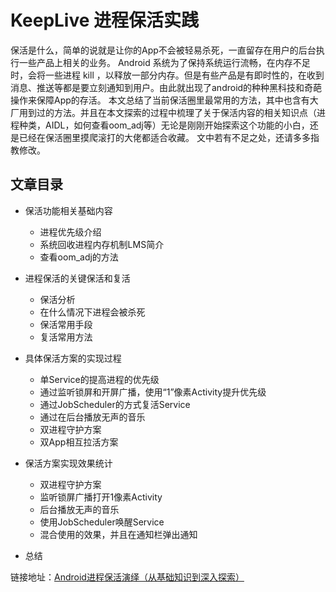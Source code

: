 # KeepLive 进程保活实践
保活是什么，简单的说就是让你的App不会被轻易杀死，一直留存在用户的后台执行一些产品上相关的业务。
Android 系统为了保持系统运行流畅，在内存不足时，会将一些进程 kill ，以释放一部分内存。但是有些产品是有即时性的，在收到消息、推送等都是要立刻通知到用户。由此就出现了android的种种黑科技和奇葩操作来保障App的存活。
本文总结了当前保活圈里最常用的方法，其中也含有大厂用到过的方法。并且在本文探索的过程中梳理了关于保活内容的相关知识点（进程种类，AIDL，如何查看oom_adj等）无论是刚刚开始探索这个功能的小白，还是已经在保活圈里摸爬滚打的大佬都适合收藏。 文中若有不足之处，还请多多指教修改。

## 文章目录
* 保活功能相关基础内容  
    * 进程优先级介绍  
    * 系统回收进程内存机制LMS简介
    * 查看oom_adj的方法
    
* 进程保活的关键保活和复活  
    * 保活分析  
    * 在什么情况下进程会被杀死
    * 保活常用手段
    * 复活常用方法
    
* 具体保活方案的实现过程  
    * 单Service的提高进程的优先级  
    * 通过监听锁屏和开屏广播，使用“1”像素Activity提升优先级
    * 通过JobScheduler的方式复活Service
    * 通过在后台播放无声的音乐
    * 双进程守护方案
    * 双App相互拉活方案
    
* 保活方案实现效果统计  
    * 双进程守护方案  
    * 监听锁屏广播打开1像素Activity
    * 后台播放无声的音乐
    * 使用JobScheduler唤醒Service
    * 混合使用的效果，并且在通知栏弹出通知
       
* 总结

链接地址：[Android进程保活演绎（从基础知识到深入探索）](https://www.jianshu.com/p/7bd16771c81e)


